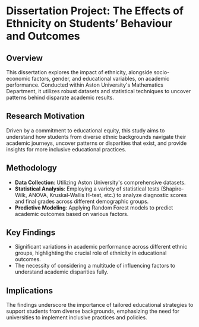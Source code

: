# Dissertation Project: The Effects of Ethnicity on Students’ Behaviour and Outcomes

## Overview
This dissertation explores the impact of ethnicity, alongside socio-economic factors, gender, and educational variables, on academic performance. Conducted within Aston University's Mathematics Department, it utilizes robust datasets and statistical techniques to uncover patterns behind disparate academic results.

## Research Motivation
Driven by a commitment to educational equity, this study aims to understand how students from diverse ethnic backgrounds navigate their academic journeys, uncover patterns or disparities that exist, and provide insights for more inclusive educational practices.

## Methodology
- **Data Collection**: Utilizing Aston University's comprehensive datasets.
- **Statistical Analysis**: Employing a variety of statistical tests (Shapiro-Wilk, ANOVA, Kruskal-Wallis H-test, etc.) to analyze diagnostic scores and final grades across different demographic groups.
- **Predictive Modeling**: Applying Random Forest models to predict academic outcomes based on various factors.

## Key Findings
- Significant variations in academic performance across different ethnic groups, highlighting the crucial role of ethnicity in educational outcomes.
- The necessity of considering a multitude of influencing factors to understand academic disparities fully.

## Implications
The findings underscore the importance of tailored educational strategies to support students from diverse backgrounds, emphasizing the need for universities to implement inclusive practices and policies.

